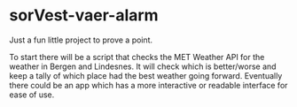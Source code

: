 # sorVest-vaer-alarm
Just a fun little project to prove a point.

To start there will be a script that checks the MET Weather API for the weather in Bergen and Lindesnes.
It will check which is better/worse and keep a tally of which place had the best weather going forward.
Eventually there could be an app which has a more interactive or readable interface for ease of use.
